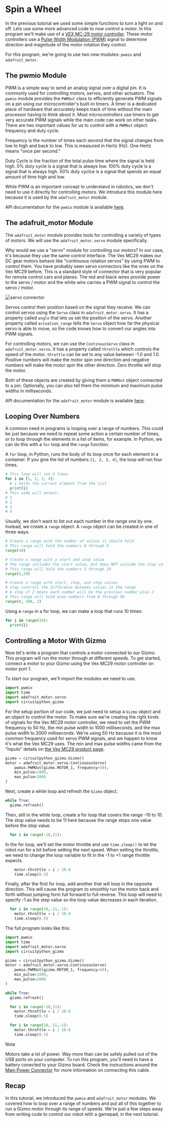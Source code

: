 # Spin a Wheel

In the previous tutorial we used some simple functions to turn a light
on and off.  Lets use some more advanced code to now control a motor.
In this program we'll make use of a
[VEX MC-29 motor controller](https://www.vexrobotics.com/276-2193.html).
These motor controllers use a
[Pulse Width Modulation (PWM)](https://en.wikipedia.org/wiki/Pulse-width_modulation)
signal to determine direction and magnitude of the motor rotation they
control.

For this program, we're going to use two new modules: `pwmio` and
`adafruit_motor`.

## The pwmio Module

PWM is a simple way to send an analog signal over a digital pin. It is
commonly used for controlling motors, servos, and other actuators. The
`pwmio` module provides the `PWMOut` class to efficiently generate PWM
signals on a pin using our microcontroller's built-in timers. A timer
is a dedicated piece of hardware that accurately keeps track of time
without the main processor having to think about it. Most microcontrollers
use timers to get very accurate PWM signals while the main code can work
on other tasks. There are two important values for us to control with a
`PWMOut` object: frequency and duty cycle.

Frequency is the number of times each second that the signal changes from
low to high and back to low. This is measured in Hertz (Hz). One Hertz
means "once per second."

Duty Cycle is the fraction of the total pulse time where the signal is
held high. 0% duty cycle is a signal that is always low. 100% duty cycle
is a signal that is always high. 50% duty cyclce is a signal that spends
an equal amount of time high and low.

While PWM is an important concept to understand in robotics, we don't need
to use it directly for controlling motors. We introduce this module here
because it is used by the `adafruit_motor` module.

API documentation for the `pwmio` module is available
[here](https://docs.circuitpython.org/en/latest/shared-bindings/pwmio/index.html).

## The adafruit_motor Module

The `adafruit_motor` module provides tools for controlling a variety of
types of motors. We will use the `adafruit_motor.servo` module specifically.

Why would we use a "servo" module for controlling our motors? In our case,
it's because they use the same control interface. The Vex MC29 makes our
DC gear motors behave like "continuous rotation servos" by using PWM to
control them. You have probably seen servo connectors like the ones
on the Vex MC29 before. This is a standard style of connector that is very
popular for remote control cars and planes. The red and black wires
provide power to the servo / motor and the white wire carries a PWM signal
to control the servo / motor. 

![servo connector](/img/servo_connector.png)

Servos control their position based on the signal they receive. We can
control servos using the `Servo` class in `adafruit_motor.servo`. It has a
property called `angle` that lets us set the position of the servo.
Another property called `actuation_range` tells the `Servo` object how far
the physical servo is able to move, so the code knows how to convert our
angles into PWM signals.

For controlling motors, we can use the `ContinousServo` class in
`adafruit_motor.servo`. It has a property called `throttle` which controls
the speed of the motor. `throttle` can be set to any value between -1.0
and 1.0. Positive numbers will make the motor spin one direction and
negative numbers will make the motor spin the other direction. Zero
throttle will stop the motor.

Both of these objects are created by giving them a `PWMOut` object
connected to a pin. Optionally, you can also tell them the minimum and
maximum pulse widths in milliseconds.

API documentation for the `adafruit_motor` module is available
[here](https://docs.circuitpython.org/projects/motor/en/latest/api.html).


## Looping Over Numbers

A common need in programs is looping over a range of numbers. This could
be just because we need to repeat some action a certain number of times,
or to loop through the elements in a list of items, for example. In
Python, we can do this with a `for` loop and the `range` function.

A `for` loop, in Python, runs the body of its loop once for each element in a
container. If you give the list of numbers `[1, 2, 3, 4]`, the loop
will run four times.

```Python
# This loop will run 4 times
for i in [1, 2, 3, 4]:
  # i holds the current element from the list
  print(i)
# This code will output:
# 1
# 2
# 3
# 4
```

Usually, we don't want to list out each number in the range one by one.
Instead, we create a `range` object. A `range` object can be created in
one of three ways:

```Python
# Create a range with the number of values it should hold
# This range will hold the numbers 0 through 9
range(10)

# Create a range with a start and stop value
# The range includes the start value, but does NOT include the stop value
# This range will hold the numbers 5 through 19
range(5,20)

# Create a range with start, stop, and step values
# step controls the difference between values in the range
# A step of 2 means each number will be the previous number plus 2
# This range will hold even numbers from 0 through 98
range(0, 100, 2)
```

Using a `range` in a for loop, we can make a loop that runs 10 times:

```Python
for i in range(10):
  print(i)
```

## Controlling a Motor With Gizmo

Now let's write a program that controls a motor connected to our Gizmo.
This program will run the motor through at different speeds. To get
started, connect a motor to your Gizmo using the Vex MC29 motor controller
on motor port 1.

To start our program, we'll import the modules we need to use.

```Python
import pwmio
import time
import adafruit_motor.servo
import circuitpython_gizmo
```

For the setup portion of our code, we just need to setup a `Gizmo` object
and an object to control the motor. To make sure we're creating the right
kinds of signals for the Vex MC29 motor controller, we need to set the PWM
frequency to 50 Hz, the min pulse width to 1000 milliseconds, and the max
pulse width to 2000 milliseconds. We're using 50 Hz because it is the most
common frequency used for servo PWM signals, and we happen to know it's
what the Vex MC29 uses. The min and max pulse widths came from the
"Inputs" details on
[the Vex MC29 product page](https://www.vexrobotics.com/276-2193.html#attr-vex_inputs).

```Python
gizmo = circuitpython_gizmo.Gizmo()
motor = adafruit_motor.servo.ContinuousServo(
    pwmio.PWMOut(gizmo.MOTOR_1, frequency=50),
    min_pulse=1000,
    max_pulse=2000
)
```

Next, create a while loop and refresh the `Gizmo` object.

```Python
while True:
  gizmo.refresh()
```

Then, still in the while loop, create a for loop that covers the range -10
to 10. The stop value needs to be 11 here because the range stops one
value before the stop value.

```Python
  for i in range(-10,11):
```

In the for loop, we'll set the motor throttle and use `time.sleep()` to
let the robot run for a bit before setting the next speed. When setting
the throttle, we need to change the loop variable to fit in the -1 to +1
range throttle expects.

```Python
    motor.throttle = i / 10.0
    time.sleep(0.5)
```

Finally, after the first for loop, add another that will loop in the
opposite direction. This will cause the program to smoothly run the motor
back and forth without jumping form full forward to full reverse. This
loop will need to specify -1 as the step value so the loop value decreases
in each iteration.

```Python
  for i in range(10,-11,-1):
    motor.throttle = i / 10.0
    time.sleep(0.5)
```

The full program looks like this:

```Python
import pwmio
import time
import adafruit_motor.servo
import circuitpython_gizmo

gizmo = circuitpython_gizmo.Gizmo()
motor = adafruit_motor.servo.ContinuousServo(
    pwmio.PWMOut(gizmo.MOTOR_1, frequency=50),
    min_pulse=1000,
    max_pulse=2000
)

while True:
  gizmo.refresh()

  for i in range(-10,11):
    motor.throttle = i / 10.0
    time.sleep(0.5)

  for i in range(10,-11,-1):
    motor.throttle = i / 10.0
    time.sleep(0.5)
```

> [!NOTE]
>
> Motors take a lot of power.  Way more than can be safely pulled out
> of the USB ports on your computer.  To run this program, you'll need
> to have a battery conected to your Gizmo board.  Check the
> instructions around the [Main Power
> Connector](/startup/index.md#main-power-connector) for more
> information on connecting this cable.

## Recap

In this tutorial, we introduced the `pwmio` and `adafruit_motor` modules.
We covered how to loop over a range of numbers and put all of this
together to run a Gizmo motor through its range of speeds. We're just a
few steps away from writing code to control our robot with a gamepad, in
the next tutorial.
